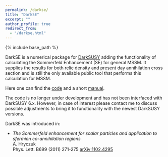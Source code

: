 ```yaml
---
permalink: /darkse/
title: "DarkSE"
excerpt: ""
author_profile: true
redirect_from:
  - "/darkse.html"
---
```


{% include base_path %}

DarkSE is a numerical package for [DarkSUSY](https://darksusy.hepforge.org) adding the functionality of calculating the Sommerfeld Enhancement (SE) for general MSSM. It supplies the results for both relic density and present day annihilation cross section and is still the only available public tool that performs this calculation for MSSM.

Here one can find the [code](http://ahryczuk.github.io/files/DarkSE-v1.1.zip) and a short [manual](http://ahryczuk.github.io/files/DarkSE.pdf).

The code is no longer under development and has not been interfaced with DarkSUSY 6.x. However, in case of interest please contact me to discuss possible adjustments to bring it to functionality with the newest DarkSUSY versions.

DarkSE was introduced in:

* _The Sommerfeld enhancement for scalar particles and application to sfermion co-annihilation regions_ <br>
A. Hryczuk <br>
Phys. Lett. B699 (2011) 271-275 [arXiv:1102.4295](https://arxiv.org/abs/1102.4295)
